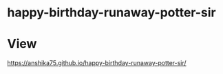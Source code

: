 # happy-birthday-runaway-potter-sir

# View 
https://anshika75.github.io/happy-birthday-runaway-potter-sir/

